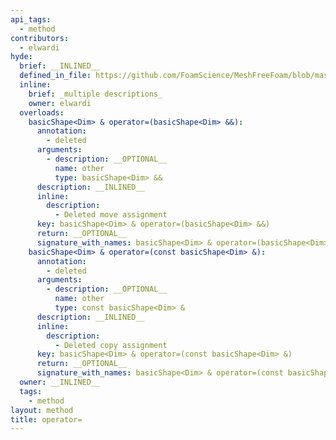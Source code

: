 ```yaml
---
api_tags:
  - method
contributors:
  - elwardi
hyde:
  brief: __INLINED__
  defined_in_file: https://github.com/FoamScience/MeshFreeFoam/blob/master/src/meshfree/shapes/basicShape/basicShape.H
  inline:
    brief: _multiple descriptions_
    owner: elwardi
  overloads:
    basicShape<Dim> & operator=(basicShape<Dim> &&):
      annotation:
        - deleted
      arguments:
        - description: __OPTIONAL__
          name: other
          type: basicShape<Dim> &&
      description: __INLINED__
      inline:
        description:
          - Deleted move assignment
      key: basicShape<Dim> & operator=(basicShape<Dim> &&)
      return: __OPTIONAL__
      signature_with_names: basicShape<Dim> & operator=(basicShape<Dim> && other)
    basicShape<Dim> & operator=(const basicShape<Dim> &):
      annotation:
        - deleted
      arguments:
        - description: __OPTIONAL__
          name: other
          type: const basicShape<Dim> &
      description: __INLINED__
      inline:
        description:
          - Deleted copy assignment
      key: basicShape<Dim> & operator=(const basicShape<Dim> &)
      return: __OPTIONAL__
      signature_with_names: basicShape<Dim> & operator=(const basicShape<Dim> & other)
  owner: __INLINED__
  tags:
    - method
layout: method
title: operator=
---
```

